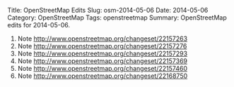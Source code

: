 Title: OpenStreetMap Edits
Slug: osm-2014-05-06
Date: 2014-05-06
Category: OpenStreetMap
Tags: openstreetmap
Summary: OpenStreetMap edits for 2014-05-06.

1. Note
http://www.openstreetmap.org/changeset/22157263
2. Note
http://www.openstreetmap.org/changeset/22157276
3. Note
http://www.openstreetmap.org/changeset/22157293
4. Note
http://www.openstreetmap.org/changeset/22157369
5. Note
http://www.openstreetmap.org/changeset/22157460
6. Note
http://www.openstreetmap.org/changeset/22168750
